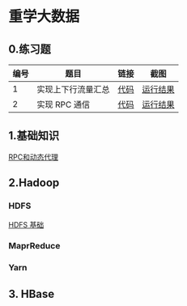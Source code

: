 # 重学大数据

## 0.练习题

| 编号 | 题目 | 链接 | 截图 |
|----|----|----|----|
| 1  | 实现上下行流量汇总  | [代码](learn_hadoop/src/main/java/com/reiser/mapr/FlowBean.java)  | [运行结果](resource/mr.png) |
| 2  | 实现 RPC 通信  | [代码](learn_hadoop/src/main/java/com/reiser/rpc/RPCServer.java)  | [运行结果](resource/rpc.png) |
## 1.基础知识
[RPC和动态代理](https://zvwj6a35sd.feishu.cn/docs/doccn4MiAZfTnmsMjq0d8TB3s7d)

## 2.Hadoop
### HDFS
[HDFS 基础](https://zvwj6a35sd.feishu.cn/docs/doccnT1l5EeQPPMeQPElcmD4U2c)

### MaprReduce

### Yarn

## 3. HBase
